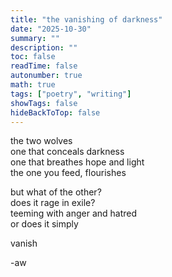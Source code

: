```yaml
---
title: "the vanishing of darkness"
date: "2025-10-30"
summary: ""
description: ""
toc: false
readTime: false
autonumber: true
math: true
tags: ["poetry", "writing"]
showTags: false
hideBackToTop: false
---
```


the two wolves  
one that conceals darkness  
one that breathes hope and light  
the one you feed, flourishes  
  
but what of the other?  
does it rage in exile?  
teeming with anger and hatred  
or does it simply  

vanish    


-aw